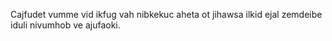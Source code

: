 Cajfudet vumme vid ikfug vah nibkekuc aheta ot jihawsa ilkid ejal zemdeibe iduli nivumhob ve ajufaoki.